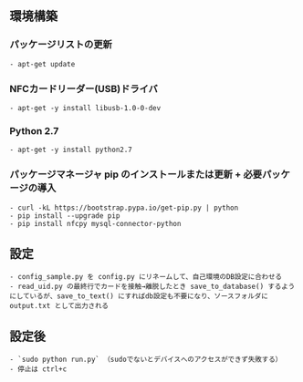 ## 環境構築
  ### パッケージリストの更新
    - apt-get update
  ### NFCカードリーダー(USB)ドライバ
    - apt-get -y install libusb-1.0-0-dev
  ### Python 2.7
    - apt-get -y install python2.7
  ### パッケージマネージャ pip のインストールまたは更新 + 必要パッケージの導入
    - curl -kL https://bootstrap.pypa.io/get-pip.py | python
    - pip install --upgrade pip
    - pip install nfcpy mysql-connector-python
## 設定
    - config_sample.py を config.py にリネームして、自己環境のDB設定に合わせる
    - read_uid.py の最終行でカードを接触→離脱したとき save_to_database() するようにしているが、save_to_text() にすればdb設定も不要になり、ソースフォルダに output.txt として出力される
## 設定後
    - `sudo python run.py` （sudoでないとデバイスへのアクセスができず失敗する）
    - 停止は ctrl+c
